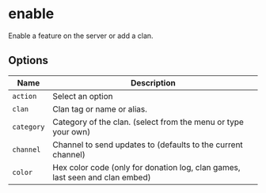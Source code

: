 # enable

Enable a feature on the server or add a clan.

## Options

| Name       | Description                                                                  |
| ---------- | ---------------------------------------------------------------------------- |
| `action`   | Select an option                                                             |
| `clan`     | Clan tag or name or alias.                                                   |
| `category` | Category of the clan. (select from the menu or type your own)                |
| `channel`  | Channel to send updates to (defaults to the current channel)                 |
| `color`    | Hex color code (only for donation log, clan games, last seen and clan embed) |
